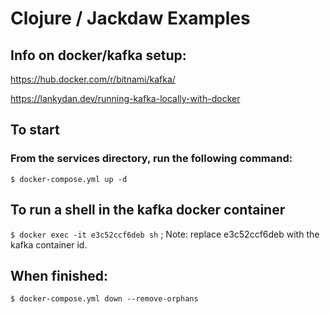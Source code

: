 # Clojure / Jackdaw Examples

## Info on docker/kafka setup:

https://hub.docker.com/r/bitnami/kafka/

https://lankydan.dev/running-kafka-locally-with-docker

## To start

### From the services directory, run the following command:

`$ docker-compose.yml up -d`

## To run a shell in the kafka docker container

`$ docker exec -it e3c52ccf6deb sh`     ; Note: replace e3c52ccf6deb with the kafka container id.

## When finished:

`$ docker-compose.yml down --remove-orphans`
